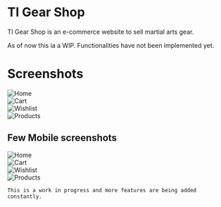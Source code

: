 # TI Gear Shop
TI Gear Shop is an e-commerce website to sell martial arts gear.  

As of now this ia a WIP. Functionalities have not been implemented yet.

# Screenshots

![Home]()  
![Cart]()  
![Wishlist]()  
![Products]()

## Few Mobile screenshots
![Home]()  
![Cart]()  
![Wishlist]()  
![Products]()


`This is a work in progress and more features are being added constantly.`